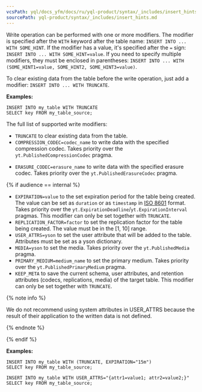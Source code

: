```yaml
---
vcsPath: yql/docs_yfm/docs/ru/yql-product/syntax/_includes/insert_hints.md
sourcePath: yql-product/syntax/_includes/insert_hints.md
---
```


Write operation can be performed with one or more modifiers. The modifier is specified after the `WITH` keyword after the table name: `INSERT INTO ... WITH SOME_HINT`.
If the modifier has a value, it's specified after the `=` sign: `INSERT INTO ... WITH SOME_HINT=value`.
If you need to specify multiple modifiers, they must be enclosed in parentheses: `INSERT INTO ... WITH (SOME_HINT1=value, SOME_HINT2, SOME_HINT3=value)`.

To clear existing data from the table before the write operation, just add a modifier: `INSERT INTO ... WITH TRUNCATE`.

**Examples:**

```yql
INSERT INTO my_table WITH TRUNCATE
SELECT key FROM my_table_source;
```



The full list of supported write modifiers:
* `TRUNCATE` to clear existing data from the table.
* `COMPRESSION_CODEC=codec_name` to write data with the specified compression codec. Takes priority over the `yt.PublishedCompressionCodec` pragma.
<!--For permitted values, see [documentation for {{product-name}}](../../user-guide/storage/compression.md). -->
* `ERASURE_CODEC=erasure_name` to write data with the specified erasure codec. Takes priority over the `yt.PublishedErasureCodec` pragma. <!--For permitted values, see [documentation for {{product-name}}](../../user-guide/storage/replication.md#erasure).-->

{% if audience == internal %}

* `EXPIRATION=value` to the set expiration period for the table being created. The value can be set as `duration` or as `timestamp` in [ISO 8601](https://en.wikipedia.org/wiki/ISO_8601) format. Takes priority over the `yt.ExpirationDeadline`/`yt.ExpirationInterval` pragmas. This modifier can only be set together with `TRUNCATE`.
* `REPLICATION_FACTOR=factor` to set the replication factor for the table being created. The value must be in the [1, 10] range.
* `USER_ATTRS=yson` to set the user attribute that will be added to the table. Attributes must be set as a yson dictionary.
* `MEDIA=yson` to set the media. Takes priority over the `yt.PublishedMedia` pragma. <!--For permitted values, see [documentation for {{product-name}}](../../user-guide/storage/media.md).-->
* `PRIMARY_MEDIUM=medium_name` to set the primary medium. Takes priority over the `yt.PublishedPrimaryMedium` pragma.
* `KEEP_META` to save the current schema, user attributes, and retention attributes (codecs, replications, media) of the target table. This modifier can only be set together with `TRUNCATE`.

{% note info %}

We do not recommend using system attributes in USER_ATTRS because the result of their application to the written data is not defined.

{% endnote %}

{% endif %}

**Examples:**


```yql
INSERT INTO my_table WITH (TRUNCATE, EXPIRATION="15m")
SELECT key FROM my_table_source;

INSERT INTO my_table WITH USER_ATTRS="{attr1=value1; attr2=value2;}"
SELECT key FROM my_table_source;
```

